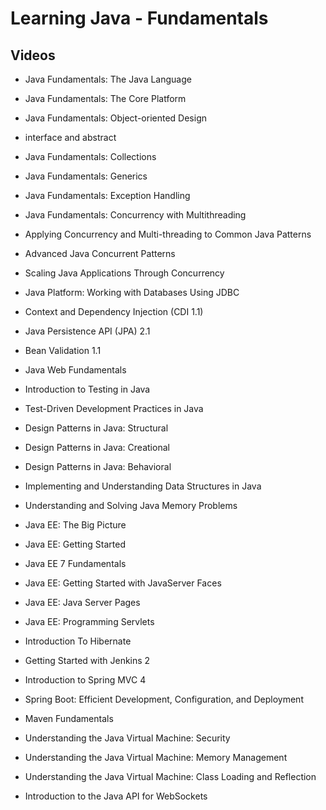 # Learning Java - Fundamentals

Videos
----------------------
- Java Fundamentals: The Java Language
- Java Fundamentals: The Core Platform
- Java Fundamentals: Object-oriented Design
- interface and abstract

- Java Fundamentals: Collections
- Java Fundamentals: Generics
- Java Fundamentals: Exception Handling

- Java Fundamentals: Concurrency with Multithreading
- Applying Concurrency and Multi-threading to Common Java Patterns
- Advanced Java Concurrent Patterns
- Scaling Java Applications Through Concurrency

- Java Platform: Working with Databases Using JDBC
- Context and Dependency Injection (CDI 1.1)
- Java Persistence API (JPA) 2.1
- Bean Validation 1.1
- Java Web Fundamentals

- Introduction to Testing in Java
- Test-Driven Development Practices in Java
- Design Patterns in Java: Structural
- Design Patterns in Java: Creational
- Design Patterns in Java: Behavioral
- Implementing and Understanding Data Structures in Java
- Understanding and Solving Java Memory Problems

- Java EE: The Big Picture
- Java EE: Getting Started
- Java EE 7 Fundamentals
- Java EE: Getting Started with JavaServer Faces
- Java EE: Java Server Pages
- Java EE: Programming Servlets

- Introduction To Hibernate
- Getting Started with Jenkins 2
- Introduction to Spring MVC 4
- Spring Boot: Efficient Development, Configuration, and Deployment
- Maven Fundamentals

- Understanding the Java Virtual Machine: Security
- Understanding the Java Virtual Machine: Memory Management
- Understanding the Java Virtual Machine: Class Loading and Reflection
- Introduction to the Java API for WebSockets